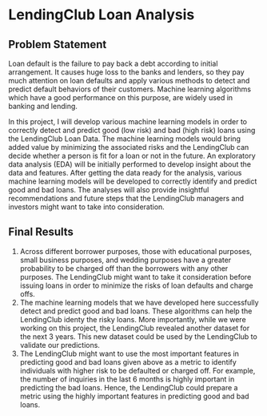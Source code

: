 # LendingClub Loan Analysis

## Problem Statement
Loan default is the failure to pay back a debt according to initial arrangement. It causes huge loss to the banks and lenders, so they pay much attention on loan defaults and apply various methods to detect and predict default behaviors of their customers. Machine learning algorithms which have a good performance on this purpose, are widely used in banking and lending. 

In this project, I will develop various machine learning models in order to correctly detect and predict good (low risk) and bad (high risk) loans using the LendingClub Loan Data. The machine learning models would bring added value by minimizing the associated risks and the LendingClub can decide whether a person is fit for a loan or not in the future. An exploratory data analysis (EDA) will be initially performed to develop insight about the data and features. After getting the data ready for the analysis, various machine learning models will be developed to correctly identify and predict good and bad loans. The analyses will also provide insightful recommendations and future steps that the LendingClub managers and investors might want to take into consideration. 

## Final Results
1.	Across different borrower purposes, those with educational purposes, small business purposes, and wedding purposes have a greater probability to be charged off than the borrowers with any other purposes. The LendingClub might want to take it consideration before issuing loans in order to minimize the risks of loan defaults and charge offs. 
2.	The machine learning models that we have developed here successfully detect and predict good and bad loans. These algorithms can help the LendingClub identy the risky loans. More importantly, while we were working on this project, the LendingClub revealed another dataset for the next 3 years. This new dataset could be used by the LendingClub to validate our predictions. 
3.	The LendingClub might want to use the most important features in predicting good and bad loans given above as a metric to identify individuals with higher risk to be defaulted or charged off. For example, the number of inquiries in the last 6 months is highly important in predicting the bad loans. Hence, the LendingClub could prepare a metric using the highly important features in predicting good and bad loans. 
